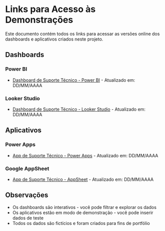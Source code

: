 # Links para Acesso às Demonstrações

Este documento contém todos os links para acessar as versões online dos dashboards e aplicativos criados neste projeto.

## Dashboards

### Power BI
- [Dashboard de Suporte Técnico - Power BI](URL_DO_POWER_BI) - Atualizado em: DD/MM/AAAA

### Looker Studio
- [Dashboard de Suporte Técnico - Looker Studio](URL_DO_LOOKER_STUDIO) - Atualizado em: DD/MM/AAAA

## Aplicativos

### Power Apps
- [App de Suporte Técnico - Power Apps](URL_DO_POWER_APPS) - Atualizado em: DD/MM/AAAA

### Google AppSheet
- [App de Suporte Técnico - AppSheet](URL_DO_APPSHEET) - Atualizado em: DD/MM/AAAA

## Observações
- Os dashboards são interativos - você pode filtrar e explorar os dados
- Os aplicativos estão em modo de demonstração - você pode inserir dados de teste
- Todos os dados são fictícios e foram criados para fins de portfólio
